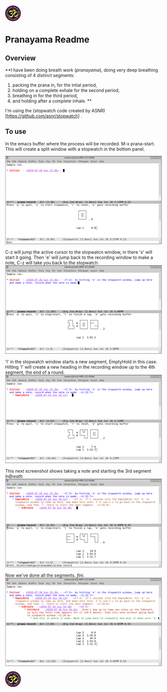![अ](Om3reallysmall.jpg)
# Pranayama Readme
## Overview
**I have been doing breath work (*pranayama*), doing very deep breathing consisting of 4 distinct segments:  
1. packing the prana in, for the intial period,   
2. holding on a complete exhale for the second period,   
3. breathing in for the third period,   
4. and holding after a complete inhale.   **

I'm using the (stopwatch code created by ASNR) [https://github.com/asnr/stopwatch] . 

## To use
   In the emacs buffer where the process will be recorded. M-x prana-start. This will create a split window with a stopwatch in the bottom panel. 

![After executing M-x prana-start in the top window](images/Screenshot_2020-07-26_15-37-49.png "After executing M-x prana-start in the top window")


C-z will jump the active cursor to the stopwatcn window, in there 's' will start it going. Then 'e' will jump back to the recording window to make a note, C-z will take you back to the stopwatch.
![Taking a note](images/Screenshot_2020-07-26_16-09-04.png "using 'e' to jump back to recording window")

'l' in the stopwatch window starts a new segment, EmptyHold in this case. Hitting 'l' will create a new heading in the recording window up to the 4th segment, the end of a round.
![Taking a note](images/Screenshot_2020-07-26_16-13-10.png "using 'e' to jump back to recording window")

This next screenshot shows taking a note and starting the 3rd segment *InBreath* 
![Going into 3rd segment](images/Screenshot_2020-07-26_16-39-11.png "On to segment 3")

Now we've done all the segments. *fini*.
![All done](images/Screenshot_2020-07-26_16-45-23.png "*FINI*")

![अ](Om3reallysmall.jpg)
